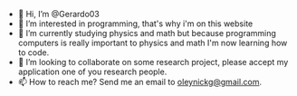 - 👋 Hi, I’m @Gerardo03
- 👀 I’m interested in programming, that's why i'm on this website
- 🌱 I’m currently studying physics and math but because programming computers is really important to physics and math I'm now learning how to code.
- 💞️ I’m looking to collaborate on some research project, please accept my application one of you research people.
- 📫 How to reach me? Send me an email to oleynickg@gmail.com.

<!---
Gerardo03/Gerardo03 is a ✨ special ✨ repository because its `README.md` (this file) appears on your GitHub profile.
You can click the Preview link to take a look at your changes.
--->

